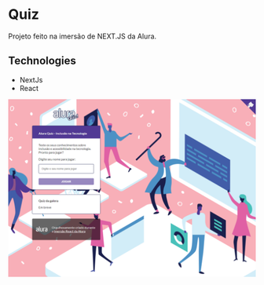 # Quiz

Projeto feito na imersão de NEXT.JS da Alura.

## Technologies

- NextJs
- React

![Capa do Projeto](https://github.com/alura-challenges/aluraquiz-base/blob/main/_docs/aluraquiz-base.png)





